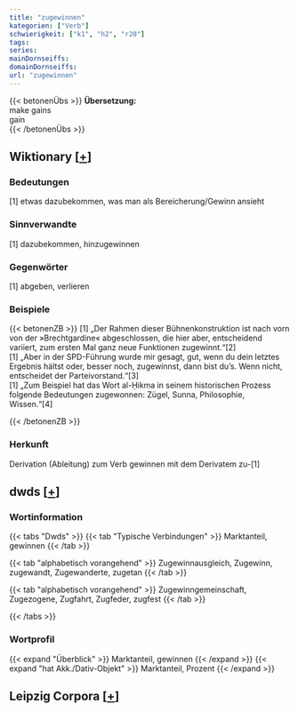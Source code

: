 ```yaml
---
title: "zugewinnen"
kategorien: ["Verb"]
schwierigkeit: ["k1", "h2", "r20"]
tags:
series:
mainDornseiffs:
domainDornseiffs:
url: "zugewinnen"
---
```


{{< betonenÜbs >}}
**Übersetzung:**  
make gains  
gain  
{{< /betonenÜbs >}}

## Wiktionary [[+](https://de.wiktionary.org/wiki/zugewinnen)]

### Bedeutungen
[1] etwas dazubekommen, was man als Bereicherung/Gewinn ansieht  

### Sinnverwandte
[1] dazubekommen, hinzugewinnen  

### Gegenwörter
[1] abgeben, verlieren  

### Beispiele
{{< betonenZB >}}
[1] „Der Rahmen dieser Bühnenkonstruktion ist nach vorn von der »Brechtgardine« abgeschlossen, die hier aber, entscheidend variiert, zum ersten Mal ganz neue Funktionen zugewinnt.“[2]  
[1] „Aber in der SPD-Führung wurde mir gesagt, gut, wenn du dein letztes Ergebnis hältst oder, besser noch, zugewinnst, dann bist du’s. Wenn nicht, entscheidet der Parteivorstand.“[3]  
[1] „Zum Beispiel hat das Wort al-Ḥikma in seinem historischen Prozess folgende Bedeutungen zugewonnen: Zügel, Sunna, Philosophie, Wissen.“[4]  

{{< /betonenZB >}}
### Herkunft
Derivation (Ableitung) zum Verb gewinnen mit dem Derivatem zu-[1]  



## dwds [[+](https://www.dwds.de/wb/zugewinnen)]

### Wortinformation
{{< tabs "Dwds" >}}
{{< tab "Typische Verbindungen" >}}
Marktanteil, gewinnen
{{< /tab >}}

{{< tab "alphabetisch vorangehend" >}}
Zugewinnausgleich, Zugewinn, zugewandt, Zugewanderte, zugetan
{{< /tab >}}

{{< tab "alphabetisch vorangehend" >}}
Zugewinngemeinschaft, Zugezogene, Zugfahrt, Zugfeder, zugfest
{{< /tab >}}

{{< /tabs >}}

### Wortprofil
{{< expand "Überblick" >}} Marktanteil, gewinnen {{< /expand >}}
{{< expand "hat Akk./Dativ-Objekt" >}} Marktanteil, Prozent {{< /expand >}}

## Leipzig Corpora [[+](https://corpora.uni-leipzig.de/en/res?word=zugewinnen&corpusId=deu_newscrawl-public_2018)]

